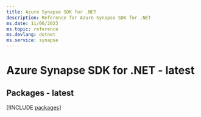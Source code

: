 ```yaml
---
title: Azure Synapse SDK for .NET
description: Reference for Azure Synapse SDK for .NET
ms.date: 11/06/2023
ms.topic: reference
ms.devlang: dotnet
ms.service: synapse
---
```

# Azure Synapse SDK for .NET - latest
## Packages - latest
[!INCLUDE [packages](synapse-index.md)]